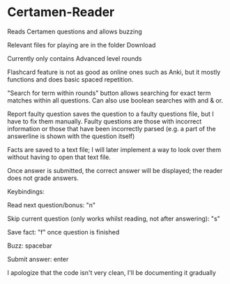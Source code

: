 # Certamen-Reader
Reads Certamen questions and allows buzzing

Relevant files for playing are in the folder Download

Currently only contains Advanced level rounds

Flashcard feature is not as good as online ones such as Anki, but it mostly functions and does basic spaced repetition. 

"Search for term within rounds" button allows searching for exact term matches within all questions. Can also use boolean searches with and & or.

Report faulty question saves the question to a faulty questions file, but I have to fix them manually. Faulty questions are those with incorrect information or those that have been incorrectly parsed (e.g. a part of the answerline is shown with the question itself)

Facts are saved to a text file; I will later implement a way to look over them without having to open that text file.

Once answer is submitted, the correct answer will be displayed; the reader does not grade answers.

Keybindings:

Read next question/bonus: "n"

Skip current question (only works whilst reading, not after answering): "s"

Save fact: "f" once question is finished

Buzz: spacebar

Submit answer: enter


I apologize that the code isn't very clean, I'll be documenting it gradually
